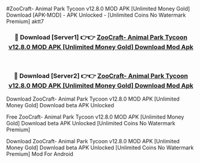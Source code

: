 #ZooCraft- Animal Park Tycoon v12.8.0 MOD APK [Unlimited Money Gold] Download [APK-MOD] - APK Unlocked - [Unlimited Coins No Watermark Premium] aktt7



<div align="center">

<h3>🔴 Download [Server1] 👉👉 <a href="https://momento.my/?title=ZooCraft-_Animal_Park_Tycoon_v12.8.0_MOD_APK_[Unlimited_Money_Gold]_Download">ZooCraft- Animal Park Tycoon v12.8.0 MOD APK [Unlimited Money Gold] Download Mod Apk</a></h3><br>

<h3>🔴 Download [Server2] 👉👉 <a href="https://momento.my/?title=ZooCraft-_Animal_Park_Tycoon_v12.8.0_MOD_APK_[Unlimited_Money_Gold]_Download">ZooCraft- Animal Park Tycoon v12.8.0 MOD APK [Unlimited Money Gold] Download Mod Apk</a></h3>
</div>



Download ZooCraft- Animal Park Tycoon v12.8.0 MOD APK [Unlimited Money Gold] Download beta APK Unlocked

Free ZooCraft- Animal Park Tycoon v12.8.0 MOD APK [Unlimited Money Gold] Download beta APK Unlocked [Unlimited Coins No Watermark Premium]

Download ZooCraft- Animal Park Tycoon v12.8.0 MOD APK [Unlimited Money Gold] Download beta APK Unlocked [Unlimited Coins No Watermark Premium] Mod For Android
